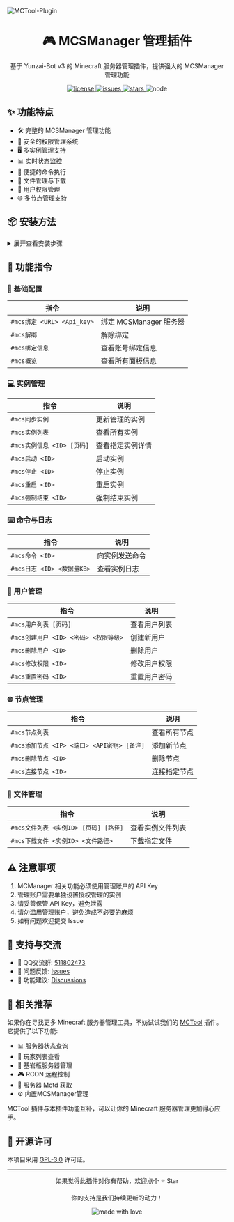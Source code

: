 ![MCTool-Plugin](https://socialify.git.ci/A1Panda/mcsmanager-plugin/image?description=1&font=Raleway&forks=1&issues=1&language=1&name=1&owner=1&pattern=Circuit%20Board&pulls=1&stargazers=1&theme=Auto)

<div align="center">
  <h1>🎮 MCSManager 管理插件</h1>
  
  <p>基于 Yunzai-Bot v3 的 Minecraft 服务器管理插件，提供强大的 MCSManager 管理功能</p>

  <p align="center">
    <a href="https://github.com/A1Panda/mcsmanager-plugin/blob/main/LICENSE">
      <img src="https://img.shields.io/github/license/A1Panda/mcsmanager-plugin?color=blue" alt="license">
    </a>
    <a href="https://github.com/A1Panda/mcsmanager-plugin/issues">
      <img src="https://img.shields.io/github/issues/A1Panda/mcsmanager-plugin?color=blue" alt="issues">
    </a>
    <a href="https://github.com/A1Panda/mcsmanager-plugin/stargazers">
      <img src="https://img.shields.io/github/stars/A1Panda/mcsmanager-plugin?color=blue" alt="stars">
    </a>
    <img src="https://img.shields.io/badge/Node.js-18.0.0+-blue" alt="node">
  </p>
</div>

## ✨ 功能特点

- 🛠️ 完整的 MCSManager 管理功能
- 🔐 安全的权限管理系统
- 🖥️ 多实例管理支持
- 📊 实时状态监控
- 🔄 便捷的命令执行
- 📁 文件管理与下载
- 👥 用户权限管理
- 🌐 多节点管理支持

## 📦 安装方法

<details>
<summary>展开查看安装步骤</summary>

1. 在 Yunzai-Bot 根目录下执行：

```bash
# 使用 Github
git clone https://github.com/A1Panda/mcsmanager-plugin.git ./plugins/mctool-plugin/

# 或使用 Gitee
git clone https://gitee.com/A1Panda/mcsmanager-plugin.git ./plugins/mctool-plugin/
```

2. 安装依赖：
```bash
cd ./plugins/mctool-plugin
pnpm install
```

3. 重启 Yunzai-Bot 

</details>

## 📖 功能指令

### 🔧 基础配置
| 指令 | 说明 |
|------|------|
| `#mcs绑定 <URL> <Api_key>` | 绑定 MCSManager 服务器 |
| `#mcs解绑` | 解除绑定 |
| `#mcs绑定信息` | 查看账号绑定信息 |
| `#mcs概览` | 查看所有面板信息 |

### 💻 实例管理
| 指令 | 说明 |
|------|------|
| `#mcs同步实例` | 更新管理的实例 |
| `#mcs实例列表` | 查看所有实例 |
| `#mcs实例信息 <ID> [页码]` | 查看指定实例详情 |
| `#mcs启动 <ID>` | 启动实例 |
| `#mcs停止 <ID>` | 停止实例 |
| `#mcs重启 <ID>` | 重启实例 |
| `#mcs强制结束 <ID>` | 强制结束实例 |

### ⌨️ 命令与日志
| 指令 | 说明 |
|------|------|
| `#mcs命令 <ID>` | 向实例发送命令 |
| `#mcs日志 <ID> <数据量KB>` | 查看实例日志 |

### 👥 用户管理
| 指令 | 说明 |
|------|------|
| `#mcs用户列表 [页码]` | 查看用户列表 |
| `#mcs创建用户 <ID> <密码> <权限等级>` | 创建新用户 |
| `#mcs删除用户 <ID>` | 删除用户 |
| `#mcs修改权限 <ID>` | 修改用户权限 |
| `#mcs重置密码 <ID>` | 重置用户密码 |

### 🌐 节点管理
| 指令 | 说明 |
|------|------|
| `#mcs节点列表` | 查看所有节点 |
| `#mcs添加节点 <IP> <端口> <API密钥> [备注]` | 添加新节点 |
| `#mcs删除节点 <ID>` | 删除节点 |
| `#mcs连接节点 <ID>` | 连接指定节点 |

### 📁 文件管理
| 指令 | 说明 |
|------|------|
| `#mcs文件列表 <实例ID> [页码] [路径]` | 查看实例文件列表 |
| `#mcs下载文件 <实例ID> <文件路径>` | 下载指定文件 |

## ⚠️ 注意事项

1. MCManager 相关功能必须使用管理账户的 API Key
2. 管理账户需要单独设置授权管理的实例
3. 请妥善保管 API Key，避免泄露
4. 请勿滥用管理账户，避免造成不必要的麻烦
5. 如有问题欢迎提交 Issue

## 🤝 支持与交流

- 💬 QQ交流群: [511802473](https://qm.qq.com/cgi-bin/qm/qr?k=6ZEMTIUuCLNrb-w_kl9YhLxYr33jg_Dk&jump_from=webapi&authKey=qSeeSA/4DY8gbMFaKBaTkHc3Jdj+LXMTTiesNWjWiS9iesQ7ohown421XaIA5dXS)
- 🐛 问题反馈: [Issues](https://github.com/A1Panda/mcsmanager-plugin/issues)
- 📝 功能建议: [Discussions](https://github.com/A1Panda/mcsmanager-plugin/discussions)

## 🔗 相关推荐

如果你在寻找更多 Minecraft 服务器管理工具，不妨试试我们的 [MCTool](https://github.com/Dnyo666/mctool-plugin) 插件。它提供了以下功能:

- 📊 服务器状态查询
- 👥 玩家列表查看
- 📱 基岩版服务器管理
- 🎮 RCON 远程控制
- 🎯 服务器 Motd 获取
- ⚙️ 内置MCSManager管理

MCTool 插件与本插件功能互补，可以让你的 Minecraft 服务器管理更加得心应手。

## 📄 开源许可

本项目采用 [GPL-3.0](./LICENSE) 许可证。

---

<div align="center">
  <p>如果觉得此插件对你有帮助，欢迎点个 ⭐ Star</p>
  <p>你的支持是我们持续更新的动力！</p>
  
  <img src="https://img.shields.io/badge/Made%20with-❤️-blue" alt="made with love">
</div>